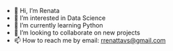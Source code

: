 - 👋 Hi, I’m Renata
- 👀 I’m interested in Data Science
- 🌱 I’m currently learning Python
- 💞️ I’m looking to collaborate on new projects
- 📫 How to reach me by email: rrenattavs@gmail.com

<!---
rrenattavs/rrenattavs is a ✨ special ✨ repository because its `README.md` (this file) appears on your GitHub profile.
You can click the Preview link to take a look at your changes.
--->
